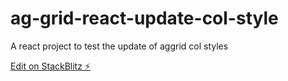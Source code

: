 # ag-grid-react-update-col-style

A react project to test the update of aggrid col styles

[Edit on StackBlitz ⚡️](https://stackblitz.com/edit/ag-grid-react-hello-world-1fe2u8)
